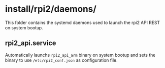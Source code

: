 # install/rpi2/daemons/
This folder contains the systemd daemons used to launch the rpi2 API REST on system bootup.

## rpi2_api.service
Automatically launchs `rpi2_api_arm` binary on system bootup and sets the binary to use `/etc/rpi2_conf.json` as configuration file.